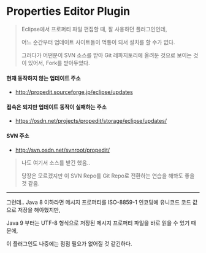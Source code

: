 # Properties Editor Plugin

> Eclipse에서 프로퍼티 파일 편집할 때, 잘 사용하던 플러그인인데, 
>
> 어느 순간부터 업데이트 사이트들이 먹통이 되서 설치를 할 수가 없다.
>
> 그러다가 어떤분이 SVN 소스를 받아 Git 레파지토리에 올려둔 것으로 보이는 것이 있어서, Fork를 받아두었다.



#### 현재 동작하지 않는 업데이트 주소

*  http://propedit.sourceforge.jp/eclipse/updates

  

#### 접속은 되지만 업데이트 동작이 실패하는 주소

* https://osdn.net/projects/propedit/storage/eclipse/updates/

  

#### SVN 주소

* http://svn.osdn.net/svnroot/propedit/

> 나도 여기서 소스를 받긴 했음.. 
>
> 당장은 모르겠지만 이 SVN Repo를 Git Repo로 전환하는 연습을 해봐도 좋을 것 같음.



---

그런데.. Java 8 이하라면 메시지 프로퍼티를 ISO-8859-1 인코딩에 유니코드 코드 값으로 저장을 해야했지만,

Java 9 부터는 UTF-8 형식으로 저장된 메시지 프로퍼티 파일을 바로 읽을 수 있기 때문에,

이 플러그인도 나중에는 점점 필요가 없어질 것 같긴하다.
